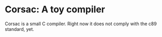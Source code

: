 # Corsac: A toy compiler

Corsac is a small C compiler.
Right now it does not comply with the c89 standard, yet.